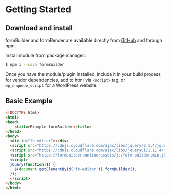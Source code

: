 # Getting Started

## Download and install

formBuilder and formRender are available directly from [GitHub](https://github.com/kevinchappell/formBuilder/tree/master/dist) and through npm.

Install module from package manager:

```bash
$ npm i --save formBuilder
```

Once you have the module/plugin installed, include it in your build process for vendor dependencies, add to html via `<script>` tag, or `wp_enqueue_script` for a WordPress website.

## Basic Example

```html
<!DOCTYPE html>
<html>
<head>
    <title>Example formBuilder</title>
</head>
<body>
  <div id="fb-editor"></div>
  <script src="https://cdnjs.cloudflare.com/ajax/libs/jquery/2.1.4/jquery.min.js"></script>
  <script src="https://cdnjs.cloudflare.com/ajax/libs/jqueryui/1.11.4/jquery-ui.min.js"></script>
  <script src="https://formbuilder.online/assets/js/form-builder.min.js"></script>
  <script>
  jQuery(function($) {
    $(document.getElementById('fb-editor')).formBuilder();
  });
  </script>
</body>
</html>
```
